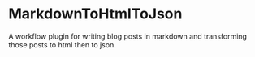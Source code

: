 # MarkdownToHtmlToJson
A workflow plugin for writing blog posts in markdown and transforming those posts to html then to json.
